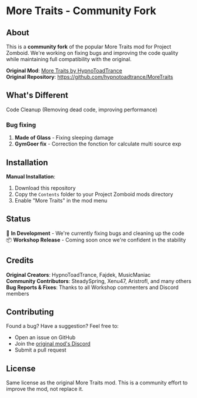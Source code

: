 # More Traits - Community Fork

## About

This is a **community fork** of the popular More Traits mod for Project Zomboid. We're working on fixing bugs and improving the code quality while maintaining full compatibility with the original.

**Original Mod**: [More Traits by HypnoToadTrance](https://steamcommunity.com/sharedfiles/filedetails/?id=1299328280)  
**Original Repository**: https://github.com/hypnotoadtrance/MoreTraits

## What's Different

Code Cleanup (Removing dead  code, improving performance)

### Bug fixing
1. **Made of Glass** - Fixing sleeping damage 
2. **GymGoer fix** - Correction the fonction for calculate multi source exp

## Installation

**Manual Installation**:
1. Download this repository
2. Copy the `Contents` folder to your Project Zomboid mods directory
3. Enable "More Traits" in the mod menu

## Status

🔧 **In Development** - We're currently fixing bugs and cleaning up the code  
📦 **Workshop Release** - Coming soon once we're confident in the stability

## Credits

**Original Creators**: HypnoToadTrance, Fajdek, MusicManiac  
**Community Contributors**: SteadySpring, Xenu47, Aristrofl, and many others  
**Bug Reports & Fixes**: Thanks to all Workshop commenters and Discord members

## Contributing

Found a bug? Have a suggestion? Feel free to:
- Open an issue on GitHub
- Join the [original mod's Discord](https://discord.gg/6Czm3uqn4z)
- Submit a pull request

## License

Same license as the original More Traits mod. This is a community effort to improve the mod, not replace it.
